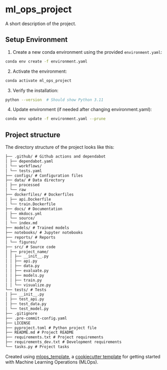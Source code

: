 # ml_ops_project
A short description of the project.

## Setup Environment

1. Create a new conda environment using the provided `environment.yaml`:
```bash
conda env create -f environment.yaml
```

2. Activate the environment:
```bash
conda activate ml_ops_project
```

3. Verify the installation:
```bash
python --version  # Should show Python 3.11
```

4. Update environment (if needed after changing environment.yaml):
```bash
conda env update -f environment.yaml --prune
```

## Project structure
The directory structure of the project looks like this:
```txt
├── .github/ # Github actions and dependabot
│ ├── dependabot.yaml
│ └── workflows/
│ └── tests.yaml
├── configs/ # Configuration files
├── data/ # Data directory
│ ├── processed
│ └── raw
├── dockerfiles/ # Dockerfiles
│ ├── api.Dockerfile
│ └── train.Dockerfile
├── docs/ # Documentation
│ ├── mkdocs.yml
│ └── source/
│ └── index.md
├── models/ # Trained models
├── notebooks/ # Jupyter notebooks
├── reports/ # Reports
│ └── figures/
├── src/ # Source code
│ ├── project_name/
│ │ ├── __init__.py
│ │ ├── api.py
│ │ ├── data.py
│ │ ├── evaluate.py
│ │ ├── models.py
│ │ ├── train.py
│ │ └── visualize.py
└── tests/ # Tests
│ ├── __init__.py
│ ├── test_api.py
│ ├── test_data.py
│ └── test_model.py
├── .gitignore
├── .pre-commit-config.yaml
├── LICENSE
├── pyproject.toml # Python project file
├── README.md # Project README
├── requirements.txt # Project requirements
├── requirements_dev.txt # Development requirements
└── tasks.py # Project tasks
```

Created using [mlops_template](https://github.com/SkafteNicki/mlops_template),
a [cookiecutter template](https://github.com/cookiecutter/cookiecutter) for getting
started with Machine Learning Operations (MLOps).
